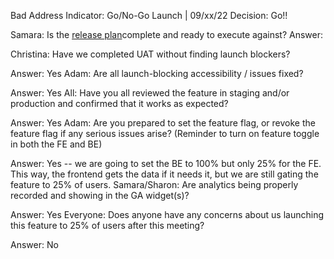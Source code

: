 Bad Address Indicator: Go/No-Go Launch | 09/xx/22
Decision: Go!!

Samara: Is the [release plan](https://github.com/department-of-veterans-affairs/va.gov-team/blob/master/products/identity-personalization/profile/contact-information/bad-address-indicator/product/release-plan.md)complete and ready to execute against?
Answer: 

Christina: Have we completed UAT without finding launch blockers?

Answer: Yes
Adam: Are all launch-blocking accessibility / issues fixed?

Answer: Yes
All: Have you all reviewed the feature in staging and/or production and confirmed that it works as expected?

Answer: Yes
Adam: Are you prepared to set the feature flag, or revoke the feature flag if any serious issues arise? (Reminder to turn on feature toggle in both the FE and BE)

Answer: Yes -- we are going to set the BE to 100% but only 25% for the FE. This way, the frontend gets the data if it needs it, but we are still gating the feature to 25% of users.
Samara/Sharon: Are analytics being properly recorded and showing in the GA widget(s)?

Answer: Yes
Everyone: Does anyone have any concerns about us launching this feature to 25% of users after this meeting?

Answer: No
